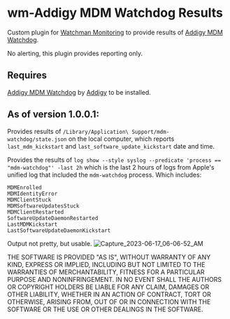 # wm-Addigy MDM Watchdog Results

Custom plugin for [Watchman Monitoring](https://www.watchmanmonitoring.com) to provide results of [Addigy MDM Watchdog](https://addigy.com/mdm-watchdog/).

No alerting, this plugin provides reporting only.

## Requires
[Addigy MDM Watchdog](https://addigy.com/mdm-watchdog/) by [Addigy](https://addigy.com/) to be installed.

## As of version 1.0.0.1:
Provides results of `/Library/Application\ Support/mdm-watchdog/state.json` on the local computer, which reports `last_mdm_kickstart` and `last_software_update_kickstart` date and time.

Provides the results of `log show --style syslog --predicate 'process == "mdm-watchdog"' -last 2h` which is the last 2 hours of logs from Apple's unified log that included the `mdm-watchdog` process.
Which includes:
```
MDMEnrolled
MDMIdentityError
MDMClientStuck
MDMSoftwareUpdatesStuck
MDMClientRestarted
SoftwareUpdateDaemonRestarted
LastMDMKickstart
LastSoftwareUpdateDaemonKickstart
```

Output not pretty, but usable.
![Capture_2023-06-17_06-06-52_AM](https://github.com/macitpros/wm-addigy-mdm-watchdog/assets/17754199/a72606f6-c063-4059-82c3-a1e1e451bd58)

THE SOFTWARE IS PROVIDED "AS IS", WITHOUT WARRANTY OF ANY KIND, EXPRESS OR
IMPLIED, INCLUDING BUT NOT LIMITED TO THE WARRANTIES OF MERCHANTABILITY,
FITNESS FOR A PARTICULAR PURPOSE AND NONINFRINGEMENT. IN NO EVENT SHALL THE
AUTHORS OR COPYRIGHT HOLDERS BE LIABLE FOR ANY CLAIM, DAMAGES OR OTHER
LIABILITY, WHETHER IN AN ACTION OF CONTRACT, TORT OR OTHERWISE, ARISING FROM,
OUT OF OR IN CONNECTION WITH THE SOFTWARE OR THE USE OR OTHER DEALINGS IN
THE SOFTWARE.
